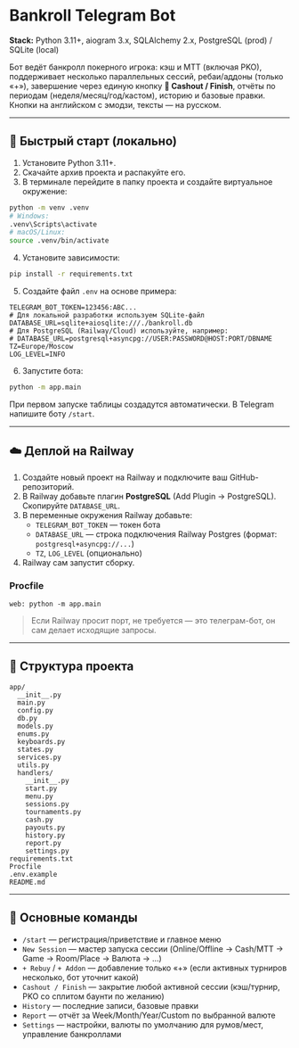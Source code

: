 # Bankroll Telegram Bot

**Stack:** Python 3.11+, aiogram 3.x, SQLAlchemy 2.x, PostgreSQL (prod) / SQLite (local)

Бот ведёт банкролл покерного игрока: кэш и MTT (включая PKO), поддерживает несколько параллельных сессий,
ребаи/аддоны (только «+»), завершение через единую кнопку **🏁 Cashout / Finish**, отчёты по периодам
(неделя/месяц/год/кастом), историю и базовые правки. Кнопки на английском с эмодзи, тексты — на русском.

---

## 🚀 Быстрый старт (локально)

1. Установите Python 3.11+.
2. Скачайте архив проекта и распакуйте его.
3. В терминале перейдите в папку проекта и создайте виртуальное окружение:

```bash
python -m venv .venv
# Windows:
.venv\Scripts\activate
# macOS/Linux:
source .venv/bin/activate
```

4. Установите зависимости:

```bash
pip install -r requirements.txt
```

5. Создайте файл `.env` на основе примера:

```
TELEGRAM_BOT_TOKEN=123456:ABC...
# Для локальной разработки используем SQLite-файл
DATABASE_URL=sqlite+aiosqlite:///./bankroll.db
# Для PostgreSQL (Railway/Cloud) используйте, например:
# DATABASE_URL=postgresql+asyncpg://USER:PASSWORD@HOST:PORT/DBNAME
TZ=Europe/Moscow
LOG_LEVEL=INFO
```

6. Запустите бота:

```bash
python -m app.main
```

При первом запуске таблицы создадутся автоматически. В Telegram напишите боту `/start`.

---

## ☁️ Деплой на Railway

1. Создайте новый проект на Railway и подключите ваш GitHub-репозиторий.
2. В Railway добавьте плагин **PostgreSQL** (Add Plugin → PostgreSQL). Скопируйте `DATABASE_URL`.
3. В переменные окружения Railway добавьте:
   - `TELEGRAM_BOT_TOKEN` — токен бота
   - `DATABASE_URL` — строка подключения Railway Postgres (формат: `postgresql+asyncpg://...`)
   - `TZ`, `LOG_LEVEL` (опционально)
4. Railway сам запустит сборку.

### Procfile
```
web: python -m app.main
```

> Если Railway просит порт, не требуется — это телеграм-бот, он сам делает исходящие запросы.

---

## 📁 Структура проекта

```
app/
  __init__.py
  main.py
  config.py
  db.py
  models.py
  enums.py
  keyboards.py
  states.py
  services.py
  utils.py
  handlers/
    __init__.py
    start.py
    menu.py
    sessions.py
    tournaments.py
    cash.py
    payouts.py
    history.py
    report.py
    settings.py
requirements.txt
Procfile
.env.example
README.md
```

---

## 🧭 Основные команды
- `/start` — регистрация/приветствие и главное меню
- `New Session` — мастер запуска сессии (Online/Offline → Cash/MTT → Game → Room/Place → Валюта → …)
- `+ Rebuy` / `+ Addon` — добавление только «+» (если активных турниров несколько, бот уточнит какой)
- `Cashout / Finish` — закрытие любой активной сессии (кэш/турнир, PKO со сплитом баунти по желанию)
- `History` — последние записи, базовые правки
- `Report` — отчёт за Week/Month/Year/Custom по выбранной валюте
- `Settings` — настройки, валюты по умолчанию для румов/мест, управление банкроллами
